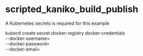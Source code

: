 # scripted_kaniko_build_publish



A Kubernetes secrets is required for this example

kubectl create secret docker-registry docker-credentials \
    --docker-username=<username>  \
    --docker-password=<password> \
    --docker-email=<email-address>

